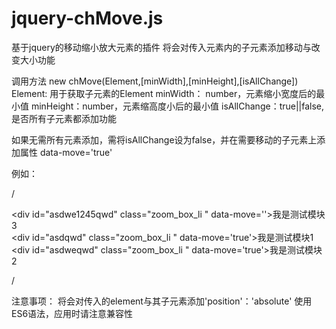 # jquery-chMove.js
基于jquery的移动缩小放大元素的插件
将会对传入元素内的子元素添加移动与改变大小功能

调用方法
new chMove(Element,[minWidth],[minHeight],[isAllChange])
Element: 用于获取子元素的Element
minWidth： number，元素缩小宽度后的最小值
minHeight：number，元素缩高度小后的最小值
isAllChange：true||false,是否所有子元素都添加功能

如果无需所有元素添加，需将isAllChange设为false，并在需要移动的子元素上添加属性 data-move='true'

例如：

/<div class="zoom_box">
	\<div id="asdwe1245qwd" class="zoom_box_li " data-move=''>我是测试模块3</div>
	\<div id="asdqwd" class="zoom_box_li " data-move='true'>我是测试模块1</div>
	\<div id="asdweqwd" class="zoom_box_li " data-move='true'>我是测试模块2</div>

/</div>
<script>
new chMove($('.zoom_box'),40,40,false)
</script>
  
  
  注意事项：
    将会对传入的element与其子元素添加'position'：'absolute'
    使用ES6语法，应用时请注意兼容性
